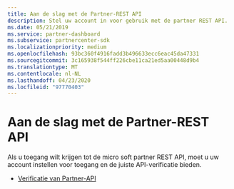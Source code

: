 ```yaml
---
title: Aan de slag met de Partner-REST API
description: Stel uw account in voor gebruik met de partner REST API.
ms.date: 05/21/2019
ms.service: partner-dashboard
ms.subservice: partnercenter-sdk
ms.localizationpriority: medium
ms.openlocfilehash: 93bc360f4916fadd3b496633ecc6eac45da47331
ms.sourcegitcommit: 3c165938f544ff226cbe11ca21ed5aa00448d9b4
ms.translationtype: MT
ms.contentlocale: nl-NL
ms.lasthandoff: 04/23/2020
ms.locfileid: "97770403"
---
```

# <a name="get-started-with-the-partner-rest-api"></a>Aan de slag met de Partner-REST API

Als u toegang wilt krijgen tot de micro soft partner REST API, moet u uw account instellen voor toegang en de juiste API-verificatie bieden.

* [Verificatie van Partner-API](api-authentication.md)

